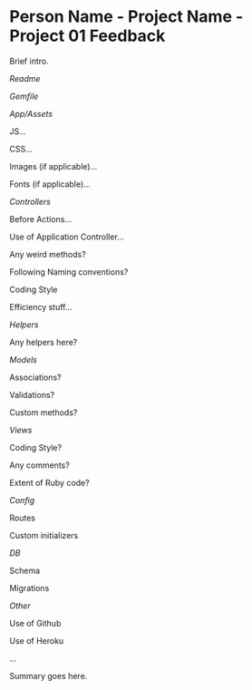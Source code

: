 # Person Name - Project Name - Project 01 Feedback

Brief intro.

_Readme_

_Gemfile_

_App/Assets_

JS...

CSS...

Images (if applicable)...

Fonts (if applicable)...

_Controllers_

Before Actions...

Use of Application Controller...

Any weird methods?

Following Naming conventions?

Coding Style

Efficiency stuff...

_Helpers_

Any helpers here?

_Models_

Associations?

Validations?

Custom methods?

_Views_

Coding Style?

Any comments?

Extent of Ruby code?

_Config_

Routes

Custom initializers

_DB_

Schema

Migrations

_Other_

Use of Github

Use of Heroku

...

Summary goes here.